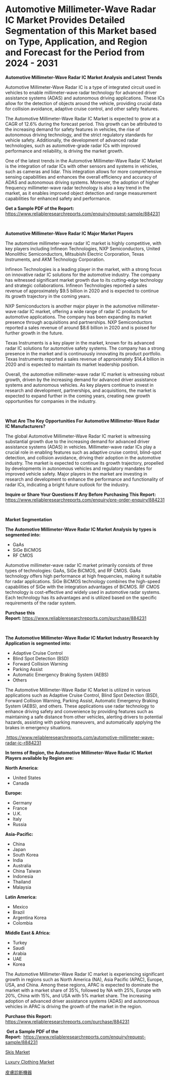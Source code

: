 <p><h1>Automotive Millimeter-Wave Radar IC Market Provides Detailed Segmentation of this Market based on Type, Application, and Region and Forecast for the Period from 2024 - 2031</h1></p><p><strong>Automotive Millimeter-Wave Radar IC Market Analysis and Latest Trends</strong></p>
<p><p>Automotive Millimeter-Wave Radar IC is a type of integrated circuit used in vehicles to enable millimeter-wave radar technology for advanced driver assistance systems (ADAS) and autonomous driving applications. These ICs allow for the detection of objects around the vehicle, providing crucial data for collision avoidance, adaptive cruise control, and other safety features.</p><p>The Automotive Millimeter-Wave Radar IC Market is expected to grow at a CAGR of 12.6% during the forecast period. This growth can be attributed to the increasing demand for safety features in vehicles, the rise of autonomous driving technology, and the strict regulatory standards for vehicle safety. Additionally, the development of advanced radar technologies, such as automotive-grade radar ICs with improved performance and reliability, is driving the market growth.</p><p>One of the latest trends in the Automotive Millimeter-Wave Radar IC Market is the integration of radar ICs with other sensors and systems in vehicles, such as cameras and lidar. This integration allows for more comprehensive sensing capabilities and enhances the overall efficiency and accuracy of ADAS and autonomous driving systems. Moreover, the adoption of higher frequency millimeter-wave radar technology is also a key trend in the market, as it enables improved object detection and range measurement capabilities for enhanced safety and performance.</p></p>
<p><strong>Get a Sample PDF of the Report:&nbsp;</strong> <a href="https://www.reliableresearchreports.com/enquiry/request-sample/884231">https://www.reliableresearchreports.com/enquiry/request-sample/884231</a></p>
<p>&nbsp;</p>
<p><strong>Automotive Millimeter-Wave Radar IC Major Market Players</strong></p>
<p><p>The automotive millimeter-wave radar IC market is highly competitive, with key players including Infineon Technologies, NXP Semiconductors, United Monolithic Semiconductors, Mitsubishi Electric Corporation, Texas Instruments, and AKM Technology Corporation.</p><p>Infineon Technologies is a leading player in the market, with a strong focus on innovative radar IC solutions for the automotive industry. The company has witnessed significant market growth due to its cutting-edge technology and strategic collaborations. Infineon Technologies reported a sales revenue of approximately $9.5 billion in 2020 and is expected to continue its growth trajectory in the coming years.</p><p>NXP Semiconductors is another major player in the automotive millimeter-wave radar IC market, offering a wide range of radar IC products for automotive applications. The company has been expanding its market presence through acquisitions and partnerships. NXP Semiconductors reported a sales revenue of around $8.6 billion in 2020 and is poised for further growth in the future.</p><p>Texas Instruments is a key player in the market, known for its advanced radar IC solutions for automotive safety systems. The company has a strong presence in the market and is continuously innovating its product portfolio. Texas Instruments reported a sales revenue of approximately $14.4 billion in 2020 and is expected to maintain its market leadership position.</p><p>Overall, the automotive millimeter-wave radar IC market is witnessing robust growth, driven by the increasing demand for advanced driver assistance systems and autonomous vehicles. As key players continue to invest in research and development, partnerships, and acquisitions, the market is expected to expand further in the coming years, creating new growth opportunities for companies in the industry.</p></p>
<p>&nbsp;</p>
<p><strong>What Are The Key Opportunities For Automotive Millimeter-Wave Radar IC Manufacturers?</strong></p>
<p><p>The global Automotive Millimeter-Wave Radar IC market is witnessing substantial growth due to the increasing demand for advanced driver assistance systems (ADAS) in vehicles. Millimeter-wave radar ICs play a crucial role in enabling features such as adaptive cruise control, blind-spot detection, and collision avoidance, driving their adoption in the automotive industry. The market is expected to continue its growth trajectory, propelled by developments in autonomous vehicles and regulatory mandates for improved vehicle safety. Major players in the market are investing in research and development to enhance the performance and functionality of radar ICs, indicating a bright future outlook for the industry.</p></p>
<p><strong>Inquire or Share Your Questions If Any Before Purchasing This Report:</strong> <a href="https://www.reliableresearchreports.com/enquiry/pre-order-enquiry/884231">https://www.reliableresearchreports.com/enquiry/pre-order-enquiry/884231</a></p>
<p>&nbsp;</p>
<p><strong>Market Segmentation</strong></p>
<p><strong>The Automotive Millimeter-Wave Radar IC Market Analysis by types is segmented into:</strong></p>
<p><ul><li>GaAs</li><li>SiGe BiCMOS</li><li>RF CMOS</li></ul></p>
<p><p>Automotive millimeter-wave radar IC market primarily consists of three types of technologies: GaAs, SiGe BiCMOS, and RF CMOS. GaAs technology offers high performance at high frequencies, making it suitable for radar applications. SiGe BiCMOS technology combines the high-speed capabilities of SiGe with the integration advantages of BiCMOS. RF CMOS technology is cost-effective and widely used in automotive radar systems. Each technology has its advantages and is utilized based on the specific requirements of the radar system.</p></p>
<p><strong>Purchase this Report:&nbsp;</strong><a href="https://www.reliableresearchreports.com/purchase/884231">https://www.reliableresearchreports.com/purchase/884231</a></p>
<p>&nbsp;</p>
<p><strong>The Automotive Millimeter-Wave Radar IC Market Industry Research by Application is segmented into:</strong></p>
<p><ul><li>Adaptive Cruise Control</li><li>Blind Spot Detection (BSD)</li><li>Forward Collision Warning</li><li>Parking Assist</li><li>Automatic Emergency Braking System (AEBS)</li><li>Others</li></ul></p>
<p><p>The Automotive Millimeter-Wave Radar IC Market is utilized in various applications such as Adaptive Cruise Control, Blind Spot Detection (BSD), Forward Collision Warning, Parking Assist, Automatic Emergency Braking System (AEBS), and others. These applications use radar technology to enhance driving safety and convenience by providing features such as maintaining a safe distance from other vehicles, alerting drivers to potential hazards, assisting with parking maneuvers, and automatically applying the brakes in emergency situations.</p></p>
<p><a href="https://www.reliableresearchreports.com/automotive-millimeter-wave-radar-ic-r884231">&nbsp;https://www.reliableresearchreports.com/automotive-millimeter-wave-radar-ic-r884231</a></p>
<p><strong>In terms of Region, the Automotive Millimeter-Wave Radar IC Market Players available by Region are:</strong></p>
<p>
    <p> <strong> North America: </strong>
        <ul>
            <li>United States</li>
            <li>Canada</li>
        </ul>
        </p> 
    <p> <strong> Europe: </strong>
        <ul>
            <li>Germany</li>
            <li>France</li>
            <li>U.K.</li>
            <li>Italy</li>
            <li>Russia</li>
        </ul>
        </p> 
    <p> <strong> Asia-Pacific: </strong>
        <ul>
            <li>China</li>
            <li>Japan</li>
            <li>South Korea</li>
            <li>India</li>
            <li>Australia</li>
            <li>China Taiwan</li>
            <li>Indonesia</li>
            <li>Thailand</li>
            <li>Malaysia</li>
        </ul>
        </p> 
    <p> <strong> Latin America: </strong>
        <ul>
            <li>Mexico</li>
            <li>Brazil</li>
            <li>Argentina Korea</li>
            <li>Colombia</li>
        </ul>
        </p> 
    <p> <strong> Middle East & Africa: </strong>
        <ul>
            <li>Turkey</li>
            <li>Saudi</li>
            <li>Arabia</li>
            <li>UAE</li>
            <li>Korea</li>
        </ul>
    </p>
    </p>
<p><p>The Automotive Millimeter-Wave Radar IC market is experiencing significant growth in regions such as North America (NA), Asia Pacific (APAC), Europe, USA, and China. Among these regions, APAC is expected to dominate the market with a market share of 35%, followed by NA with 25%, Europe with 20%, China with 15%, and USA with 5% market share. The increasing adoption of advanced driver assistance systems (ADAS) and autonomous vehicles in APAC is driving the growth of the market in the region.</p></p>
<p><strong>Purchase this Report: </strong><a href="https://www.reliableresearchreports.com/purchase/884231">https://www.reliableresearchreports.com/purchase/884231</a></p>
<p>&nbsp;<strong>Get a Sample PDF of the Report:&nbsp;&nbsp;</strong><a href="https://www.reliableresearchreports.com/enquiry/request-sample/884231">https://www.reliableresearchreports.com/enquiry/request-sample/884231</a></p>
<p><strong></strong></p>
<p><p><a href="https://github.com/shahriarnajimjoy333/Market-Research-Report-List-1/blob/main/skis-market.md">Skis Market</a></p><p><a href="https://github.com/cameroneffertz/Market-Research-Report-List-2/blob/main/luxury-clothing-market.md">Luxury Clothing Market</a></p><p><a href="https://medium.com/@verniebarton2023/%E7%9A%AE%E8%86%9A%E8%A8%BA%E6%96%AD%E5%99%A8%E5%85%B7%E5%B8%82%E5%A0%B4-2024%E5%B9%B4%E3%81%8B%E3%82%892031%E5%B9%B4%E3%81%AE%E3%82%B0%E3%83%AD%E3%83%BC%E3%83%90%E3%83%AB%E3%81%8A%E3%82%88%E3%81%B3%E5%9C%B0%E5%9F%9F%E5%88%A5%E5%88%86%E6%9E%90-e2f54c287dc4">皮膚診断機器</a></p></p>